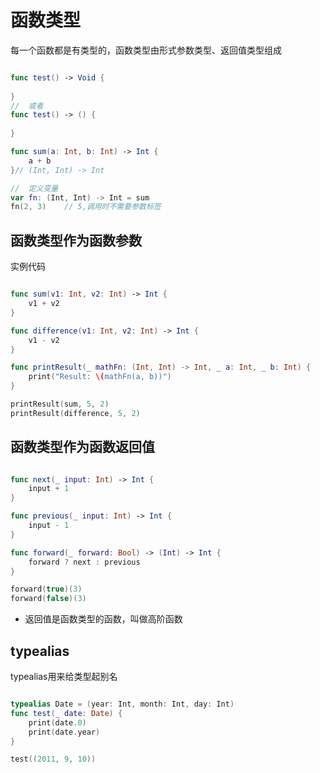 # 函数类型

每一个函数都是有类型的，函数类型由形式参数类型、返回值类型组成

``` swift

func test() -> Void {
	
} 
//	或者
func test() -> () {
	
}

func sum(a: Int, b: Int) -> Int {
	a + b
}//	(Int, Int) -> Int

//	定义变量
var fn: (Int, Int) -> Int = sum
fn(2, 3)	// 5,调用时不需要参数标签

```

## 函数类型作为函数参数

实例代码

``` swift

func sum(v1: Int, v2: Int) -> Int {
    v1 + v2
}

func difference(v1: Int, v2: Int) -> Int {
    v1 - v2
}

func printResult(_ mathFn: (Int, Int) -> Int, _ a: Int, _ b: Int) {
    print("Result: \(mathFn(a, b))")
}

printResult(sum, 5, 2)
printResult(difference, 5, 2)

```

## 函数类型作为函数返回值

``` swift

func next(_ input: Int) -> Int {
    input + 1
}

func previous(_ input: Int) -> Int {
    input - 1
}

func forward(_ forward: Bool) -> (Int) -> Int {
    forward ? next : previous
}

forward(true)(3)
forward(false)(3)

```

+ 返回值是函数类型的函数，叫做高阶函数

## typealias

typealias用来给类型起别名

``` swift

typealias Date = (year: Int, month: Int, day: Int)
func test(_ date: Date) {
	print(date.0)
	print(date.year)
}

test((2011, 9, 10))

```